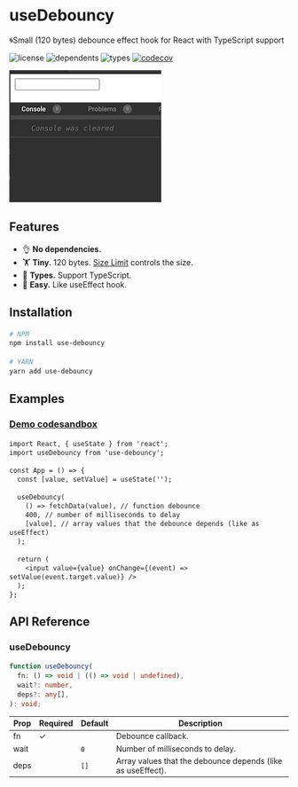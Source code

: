 # useDebouncy

🌀Small (120 bytes) debounce effect hook for React with TypeScript support

![license](https://badgen.net/npm/license/use-debouncy)
![dependents](https://badgen.net/npm/dependents/use-debouncy)
![types](https://badgen.net/npm/types/use-debouncy)
[![codecov](https://codecov.io/gh/eavam/use-debouncy/branch/master/graph/badge.svg)](https://codecov.io/gh/eavam/use-debouncy)

![](assets/example.gif)

## Features

- 👌 **No dependencies.**
- 🏋️‍ **Tiny.** 120 bytes. [Size Limit](https://github.com/ai/size-limit) controls the size.
- 📖 **Types.** Support TypeScript.
- 🎣 **Easy.** Like useEffect hook.

## Installation

```bash
# NPM
npm install use-debouncy

# YARN
yarn add use-debouncy
```

## Examples

### [Demo codesandbox](https://codesandbox.io/s/example-use-debouncy-ynfuq?expanddevtools=1&fontsize=14&theme=dark)

```tsx
import React, { useState } from 'react';
import useDebouncy from 'use-debouncy';

const App = () => {
  const [value, setValue] = useState('');

  useDebouncy(
    () => fetchData(value), // function debounce
    400, // number of milliseconds to delay
    [value], // array values that the debounce depends (like as useEffect)
  );

  return (
    <input value={value} onChange={(event) => setValue(event.target.value)} />
  );
};
```

## API Reference

### useDebouncy

```typescript
function useDebouncy(
  fn: () => void | (() => void | undefined),
  wait?: number,
  deps?: any[],
): void;
```

| Prop | Required | Default | Description                                                 |
| ---- | -------- | ------- | ----------------------------------------------------------- |
| fn   | ✓        |         | Debounce callback.                                          |
| wait |          | `0`     | Number of milliseconds to delay.                            |
| deps |          | `[]`    | Array values that the debounce depends (like as useEffect). |
